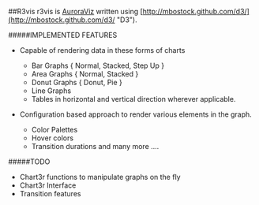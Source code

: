 ##R3vis
r3vis is [AuroraViz](https://github.com/Imaginea/AuroraViz "AuroraViz") written using [http://mbostock.github.com/d3/](http://mbostock.github.com/d3/ "D3").

#####IMPLEMENTED FEATURES
- Capable of rendering data in these forms of charts 
	- Bar Graphs { Normal, Stacked, Step Up }
	- Area Graphs { Normal, Stacked }
	- Donut Graphs { Donut, Pie }
	- Line Graphs
	- Tables in horizontal and vertical direction wherever applicable.

- Configuration based approach to render various elements in the graph.
	- Color Palettes
	- Hover colors
	- Transition durations and many more ....

#####TODO
- Chart3r functions to manipulate graphs on the fly
- Chart3r Interface
- Transition features
